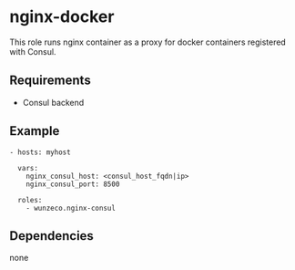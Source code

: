 nginx-docker
==================

This role runs nginx container as a proxy for docker containers registered with
Consul. 

## Requirements

- Consul backend

## Example

```
- hosts: myhost

  vars:
    nginx_consul_host: <consul_host_fqdn|ip>
    nginx_consul_port: 8500

  roles:
    - wunzeco.nginx-consul
```

## Dependencies
none
